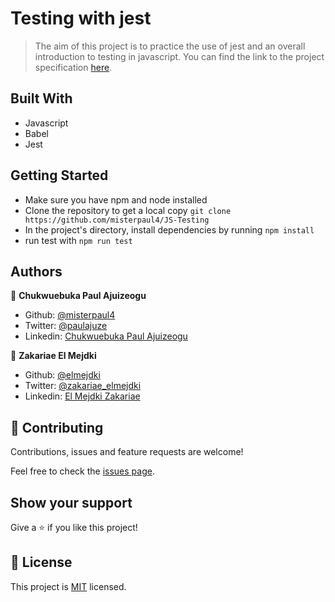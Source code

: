 # Testing with jest
> The aim of this project is to practice the use of jest and an overall introduction to testing in javascript. You can find the link to the project specification [here](https://www.theodinproject.com/courses/javascript/lessons/testing-practice).

## Built With

- Javascript
- Babel
- Jest

## Getting Started

- Make sure you have npm and node installed
- Clone the repository to get a local copy `git clone https://github.com/misterpaul4/JS-Testing`
- In the project's directory, install dependencies by running `npm install`
- run test with `npm run test`

## Authors

👤 **Chukwuebuka Paul Ajuizeogu**
- Github: [@misterpaul4](https://github.com/misterpaul4)
- Twitter: [@paulajuze](https://twitter.com/paulajuze)
- Linkedin: [Chukwuebuka Paul Ajuizeogu](https://www.linkedin.com/in/chukwuebuka-paul-ajuizeogu/)

👤 **Zakariae El Mejdki**

- Github: [@elmejdki](https://github.com/elmejdki)
- Twitter: [@zakariae_elmejdki](https://twitter.com/zakariaemejdki)
- Linkedin: [El Mejdki Zakariae](https://www.linkedin.com/in/zakariaeelmejdki/)

## 🤝 Contributing

Contributions, issues and feature requests are welcome!

Feel free to check the [issues page](issues/).

## Show your support

Give a ⭐️ if you like this project!

## 📝 License

This project is [MIT](lic.url) licensed.